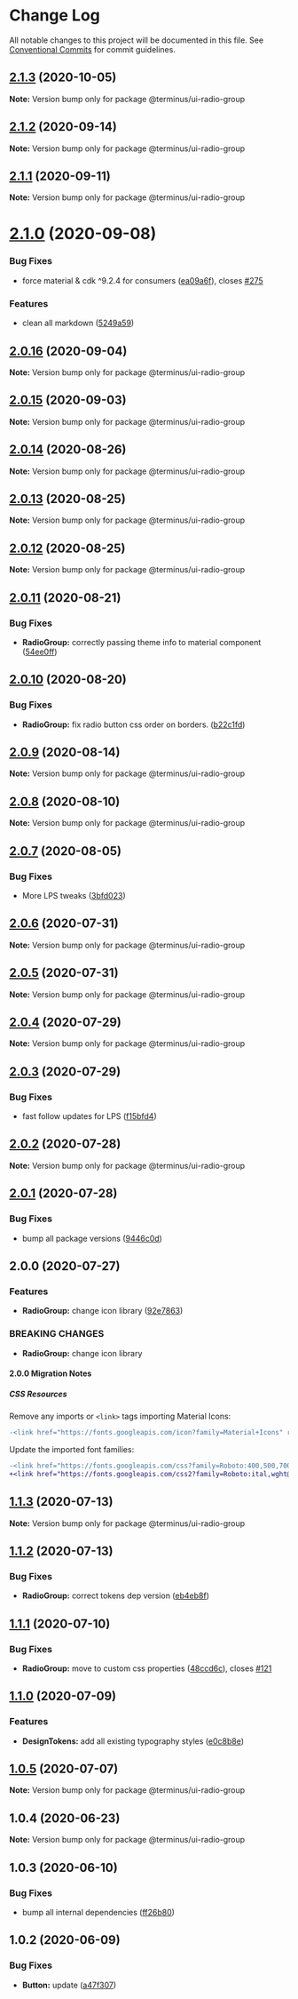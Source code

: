 # Change Log

All notable changes to this project will be documented in this file.
See [Conventional Commits](https://conventionalcommits.org) for commit guidelines.

## [2.1.3](https://github.com/GetTerminus/terminus-oss/compare/@terminus/ui-radio-group@2.1.2...@terminus/ui-radio-group@2.1.3) (2020-10-05)

**Note:** Version bump only for package @terminus/ui-radio-group





## [2.1.2](https://github.com/GetTerminus/terminus-oss/compare/@terminus/ui-radio-group@2.1.1...@terminus/ui-radio-group@2.1.2) (2020-09-14)

**Note:** Version bump only for package @terminus/ui-radio-group





## [2.1.1](https://github.com/GetTerminus/terminus-oss/compare/@terminus/ui-radio-group@2.1.0...@terminus/ui-radio-group@2.1.1) (2020-09-11)

**Note:** Version bump only for package @terminus/ui-radio-group





# [2.1.0](https://github.com/GetTerminus/terminus-oss/compare/@terminus/ui-radio-group@2.0.16...@terminus/ui-radio-group@2.1.0) (2020-09-08)


### Bug Fixes

* force material & cdk ^9.2.4 for consumers ([ea09a6f](https://github.com/GetTerminus/terminus-oss/commit/ea09a6ff88a1ea239fe0e24cb011abfb3ffc8908)), closes [#275](https://github.com/GetTerminus/terminus-oss/issues/275)


### Features

* clean all markdown ([5249a59](https://github.com/GetTerminus/terminus-oss/commit/5249a59486be63b6d9a0be7a801defb9b6adcedc))





## [2.0.16](https://github.com/GetTerminus/terminus-oss/compare/@terminus/ui-radio-group@2.0.15...@terminus/ui-radio-group@2.0.16) (2020-09-04)

**Note:** Version bump only for package @terminus/ui-radio-group





## [2.0.15](https://github.com/GetTerminus/terminus-oss/compare/@terminus/ui-radio-group@2.0.14...@terminus/ui-radio-group@2.0.15) (2020-09-03)

**Note:** Version bump only for package @terminus/ui-radio-group

## [2.0.14](https://github.com/GetTerminus/terminus-oss/compare/@terminus/ui-radio-group@2.0.13...@terminus/ui-radio-group@2.0.14) (2020-08-26)

**Note:** Version bump only for package @terminus/ui-radio-group

## [2.0.13](https://github.com/GetTerminus/terminus-oss/compare/@terminus/ui-radio-group@2.0.12...@terminus/ui-radio-group@2.0.13) (2020-08-25)

**Note:** Version bump only for package @terminus/ui-radio-group

## [2.0.12](https://github.com/GetTerminus/terminus-oss/compare/@terminus/ui-radio-group@2.0.11...@terminus/ui-radio-group@2.0.12) (2020-08-25)

**Note:** Version bump only for package @terminus/ui-radio-group

## [2.0.11](https://github.com/GetTerminus/terminus-oss/compare/@terminus/ui-radio-group@2.0.10...@terminus/ui-radio-group@2.0.11) (2020-08-21)

### Bug Fixes

* **RadioGroup:** correctly passing theme info to material component ([54ee0ff](https://github.com/GetTerminus/terminus-oss/commit/54ee0ffd2d7d8f55848bf9221d70776999992f58))

## [2.0.10](https://github.com/GetTerminus/terminus-oss/compare/@terminus/ui-radio-group@2.0.9...@terminus/ui-radio-group@2.0.10) (2020-08-20)

### Bug Fixes

* **RadioGroup:** fix radio button css order on borders. ([b22c1fd](https://github.com/GetTerminus/terminus-oss/commit/b22c1fdbfbe60ef58ef4cebc55752b31549986dd))

## [2.0.9](https://github.com/GetTerminus/terminus-oss/compare/@terminus/ui-radio-group@2.0.8...@terminus/ui-radio-group@2.0.9) (2020-08-14)

**Note:** Version bump only for package @terminus/ui-radio-group

## [2.0.8](https://github.com/GetTerminus/terminus-oss/compare/@terminus/ui-radio-group@2.0.7...@terminus/ui-radio-group@2.0.8) (2020-08-10)

**Note:** Version bump only for package @terminus/ui-radio-group

## [2.0.7](https://github.com/GetTerminus/terminus-oss/compare/@terminus/ui-radio-group@2.0.6...@terminus/ui-radio-group@2.0.7) (2020-08-05)

### Bug Fixes

* More LPS tweaks ([3bfd023](https://github.com/GetTerminus/terminus-oss/commit/3bfd023788f06b3bd609493d3308f902c11f0dcd))

## [2.0.6](https://github.com/GetTerminus/terminus-oss/compare/@terminus/ui-radio-group@2.0.5...@terminus/ui-radio-group@2.0.6) (2020-07-31)

**Note:** Version bump only for package @terminus/ui-radio-group

## [2.0.5](https://github.com/GetTerminus/terminus-oss/compare/@terminus/ui-radio-group@2.0.4...@terminus/ui-radio-group@2.0.5) (2020-07-31)

**Note:** Version bump only for package @terminus/ui-radio-group

## [2.0.4](https://github.com/GetTerminus/terminus-oss/compare/@terminus/ui-radio-group@2.0.3...@terminus/ui-radio-group@2.0.4) (2020-07-29)

**Note:** Version bump only for package @terminus/ui-radio-group

## [2.0.3](https://github.com/GetTerminus/terminus-oss/compare/@terminus/ui-radio-group@2.0.2...@terminus/ui-radio-group@2.0.3) (2020-07-29)

### Bug Fixes

* fast follow updates for LPS ([f15bfd4](https://github.com/GetTerminus/terminus-oss/commit/f15bfd4fa088da2fea76e9964c664bad8844e740))

## [2.0.2](https://github.com/GetTerminus/terminus-oss/compare/@terminus/ui-radio-group@2.0.1...@terminus/ui-radio-group@2.0.2) (2020-07-28)

**Note:** Version bump only for package @terminus/ui-radio-group

## [2.0.1](https://github.com/GetTerminus/terminus-oss/compare/@terminus/ui-radio-group@2.0.0...@terminus/ui-radio-group@2.0.1) (2020-07-28)

### Bug Fixes

* bump all package versions ([9446c0d](https://github.com/GetTerminus/terminus-oss/commit/9446c0d5cde3bd693cfba7cabbfd2db443a47b00))

## 2.0.0 (2020-07-27)

### Features

* **RadioGroup:** change icon library ([92e7863](https://github.com/GetTerminus/terminus-oss/commit/92e78639a84011cf6ee7182a4ff4dfa1a4b101d7))

### BREAKING CHANGES

* **RadioGroup:** change icon library

#### 2.0.0 Migration Notes

##### CSS Resources

Remove any imports or `<link>` tags importing Material Icons:

```diff
-<link href="https://fonts.googleapis.com/icon?family=Material+Icons" rel="stylesheet">
```

Update the imported font families:

```diff
-<link href="https://fonts.googleapis.com/css?family=Roboto:400,500,700" rel="stylesheet">
+<link href="https://fonts.googleapis.com/css2?family=Roboto:ital,wght@0,400;0,500;0,700;1,400&display=swap" rel="stylesheet">
```

## [1.1.3](https://github.com/GetTerminus/terminus-oss/compare/@terminus/ui-radio-group@1.1.2...@terminus/ui-radio-group@1.1.3) (2020-07-13)

**Note:** Version bump only for package @terminus/ui-radio-group

## [1.1.2](https://github.com/GetTerminus/terminus-oss/compare/@terminus/ui-radio-group@1.1.1...@terminus/ui-radio-group@1.1.2) (2020-07-13)

### Bug Fixes

* **RadioGroup:** correct tokens dep version ([eb4eb8f](https://github.com/GetTerminus/terminus-oss/commit/eb4eb8fe06dc91dcf9bde4d20be54a3544f98df3))

## [1.1.1](https://github.com/GetTerminus/terminus-oss/compare/@terminus/ui-radio-group@1.1.0...@terminus/ui-radio-group@1.1.1) (2020-07-10)

### Bug Fixes

* **RadioGroup:** move to custom css properties ([48ccd6c](https://github.com/GetTerminus/terminus-oss/commit/48ccd6ca5cfaa94edf006226b2e74079efb28779)), closes [#121](https://github.com/GetTerminus/terminus-oss/issues/121)

## [1.1.0](https://github.com/GetTerminus/terminus-oss/compare/@terminus/ui-radio-group@1.0.5...@terminus/ui-radio-group@1.1.0) (2020-07-09)

### Features

* **DesignTokens:** add all existing typography styles ([e0c8b8e](https://github.com/GetTerminus/terminus-oss/commit/e0c8b8e9065ac584d6f1908981aaf29b5ae17118))

## [1.0.5](https://github.com/GetTerminus/terminus-oss/compare/@terminus/ui-radio-group@1.0.4...@terminus/ui-radio-group@1.0.5) (2020-07-07)

**Note:** Version bump only for package @terminus/ui-radio-group

## 1.0.4 (2020-06-23)

**Note:** Version bump only for package @terminus/ui-radio-group

## 1.0.3 (2020-06-10)

### Bug Fixes

* bump all internal dependencies ([ff26b80](https://github.com/GetTerminus/terminus-oss/commit/ff26b806bb599401f006996be5b567a378e68ef3))

## 1.0.2 (2020-06-09)

### Bug Fixes

* **Button:** update ([a47f307](https://github.com/GetTerminus/terminus-oss/commit/a47f30757b9216d6ee76788c117e76eacf5289e5))
